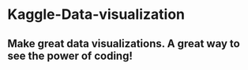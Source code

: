 # Kaggle-Data-visualization

## Make great data visualizations. A great way to see the power of coding!
